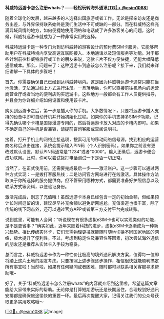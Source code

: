 **科威特远游卡怎么注册whats？——轻松玩转海外通讯[[TG💪+ @esim1088](https://t.me/s/esim1088)]**

随着全球化的发展，越来越多的人选择出国旅游或者工作。无论是探亲访友还是商务出差，与外界保持联系始终是我们生活中不可或缺的一部分。而在科威特这样充满异域风情的地方，如何便捷地使用网络和电话成了许多游客关心的问题。这时候，科威特远游卡就成为了一种非常实用的选择。

科威特远游卡是一种专门为到访科威特的游客设计的预付费SIM卡服务。它能够帮助用户在科威特境内享受高速互联网接入、本地通话以及短信服务等功能。对于那些计划前往科威特旅行或工作的朋友来说，这款卡片不仅方便快捷，还能大幅降低通信成本。那么，问题来了：这种远游卡到底该怎么注册呢？接下来，我们就来详细讲解一下具体的步骤吧！

首先，你需要确保自己已经到达科威特境内。这是因为科威特远游卡通常只能在当地激活，无法通过线上方式进行注册。一旦落地后，你可以直接前往机场内的运营商营业厅或者当地的便利店购买远游卡。这些地方一般都会有工作人员提供指导，并且会为你详细介绍如何设置和使用该卡片。

购买到远游卡之后，第一步是插入你的手机。大多数情况下，只要将远游卡插入支持的设备中即可自动开机并开始初始化过程。如果你的手机支持多SIM卡功能，记得先确认哪个卡槽是国际漫游专用的，然后将远游卡放入对应的卡槽内即可。如果不确定自己的手机是否兼容，请提前咨询客服或查阅说明书。

接着，打开手机上的网络连接选项，搜索可用的移动网络信号源。找到相应的运营商名称后点击连接，系统会提示输入PIN码（个人识别密码）。如果你之前没有更改过默认设置，默认PIN码通常是“1234”或者“0000”。输入正确后，远游卡便会成功联网。此时，你可以尝试拨打电话测试一下是否一切正常。

当然了，在正式使用前，还需要完成最后一步——激活账户。这一步骤可以通过两种方式实现：一是拨打客服热线；二是访问官方网站进行在线激活。具体操作方法取决于你所选择的服务提供商。但不管采用哪种方式，都需要准备好护照信息以及联系方式等资料，以便验证身份。

激活完成后，别忘了充值哦！虽然远游卡本身已经包含一定的初始金额，但如果预计长时间逗留的话，建议尽早补充余额以避免断网尴尬。充值渠道也很丰富，除了传统的线下网点外，还可以通过官方APP或者第三方支付平台完成转账。

说到这里，可能有人会问：“听说现在有很多虚拟eSIM卡也可以实现类似的功能，是不是更省事？”确实如此，近年来随着科技的进步，虚拟eSIM卡逐渐成为一种新兴趋势。相比传统实体卡，它们无需物理更换就能随时随地切换不同国家地区的网络，极大提升了便利性。不过，考虑到稳定性及兼容性等因素，初次尝试海外通信的朋友还是推荐从实体卡入手较为稳妥。

总而言之，科威特远游卡作为一种性价比极高的境外通讯解决方案，值得每一位即将踏上这片土地的朋友考虑。只要按照上述步骤逐步操作，相信很快就能顺利搞定所有事宜啦！当然啦，如果有任何疑问或者困难，随时都可以联系相关客服寻求帮助哦~

好了，关于“科威特远游卡怎么注册whats”的内容就介绍到这里啦。希望这篇文章能给大家带来实际的帮助。无论你是打算短期游玩还是长期居住，合理规划好通讯安排都是确保旅途愉快的重要一环。最后再次提醒大家，记得关注我们的公众号获取更多实用攻略哦～

[[TG💪+ @esim1088](https://t.me/s/esim1088) ![Image](https://i.postimg.cc/4NQfJmqS/Snipaste-2025-05-13-00-14-12.png)]